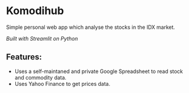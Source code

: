 # Komodihub
Simple personal web app which analyse the stocks in the IDX market.

_Built with Streamlit on Python_

## Features:
- Uses a self-maintaned and private Google Spreadsheet to read stock and commodity data.
- Uses Yahoo Finance to get prices data.
